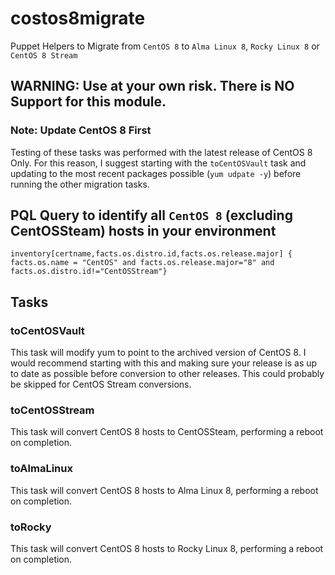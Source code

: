 # costos8migrate

Puppet Helpers to Migrate from `CentOS 8` to `Alma Linux 8`, `Rocky Linux 8` or `CentOS 8 Stream`

## WARNING: Use at your own risk. There is NO Support for this module.

### Note: Update CentOS 8 First

Testing of these tasks was performed with the latest release of CentOS 8 Only.
For this reason, I suggest starting with the `toCentOSVault` task and updating to the most recent packages possible (`yum udpate -y`) before running the other migration tasks.

## PQL Query to identify all `CentOS 8` (excluding CentOSSteam) hosts in your environment

```inventory[certname,facts.os.distro.id,facts.os.release.major] { facts.os.name = "CentOS" and facts.os.release.major="8" and facts.os.distro.id!="CentOSStream"}```

## Tasks

### toCentOSVault

This task will modify yum to point to the archived version of CentOS 8. 
I would recommend starting with this and making sure your release is as up to date as possible before conversion to other releases.
This could probably be skipped for CentOS Stream conversions.

### toCentOSStream

This task will convert CentOS 8 hosts to CentOSSteam, performing a reboot on completion.

### toAlmaLinux

This task will convert CentOS 8 hosts to Alma Linux 8, performing a reboot on completion.

### toRocky

This task will convert CentOS 8 hosts to Rocky Linux 8, performing a reboot on completion.


